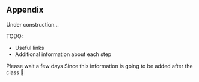 ## Appendix

Under construction...

TODO:

- Useful links
- Additional information about each step

Please wait a few days Since this information is going to be added after the class :bow:
